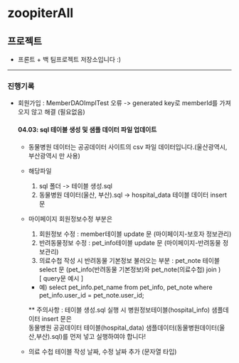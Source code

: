 # zoopiterAll

## 프로젝트

- 프론트 + 백 팀프로젝트 저장소입니다 :)

---

### 진행기록

- 회원가입 : MemberDAOImplTest 오류 -> generated key로 memberId를 가져오지 않고 해결 (필요없음)

  #### 04.03: sql 테이블 생성 및 샘플 데이터 파일 업데이트

  - 동물병원 데이터는 공공데이터 사이트의 csv 파일 데이터입니다.(울산광역시, 부산광역시 만 사용)

  - 해당파일

    1. sql 폴더 -> 테이블 생성.sql
    2. 동물병원 데이터(울산, 부산).sql -> hospital_data 테이블 데이터 insert문

  - 마이페이지 회원정보수정 부분은

    1. 회원정보 수정 : member테이블 update 문 (마이페이지-보호자 정보관리)
    2. 반려동물정보 수정 : pet_info테이블 update 문 (마이페이지-반려동물 정보관리)
    3. 의료수첩 작성 시 반려동물 기본정보 불러오는 부분 : pet_note 테이블 select 문 (pet_info(반려동물 기본정보)와 pet_note(의료수첩) join )  
       [ query문 예시 ]

    - 예) select pet_info.pet_name from pet_info, pet_note where pet_info.user_id = pet_note.user_id;

    \*\* 주의사항 : 테이블 생성.sql 실행 시 병원정보테이블(hospital_info) 샘플데이터 insert 문은  
    동물병원 공공데이터 테이블(hospital_data) 샘플데이터(동물병원데이터(울산,부산).sql)를 먼저 넣고 실행하여야 합니다!

  - 의료 수첩 테이블 작성 날짜, 수정 날짜 추가 (문자열 타입)
